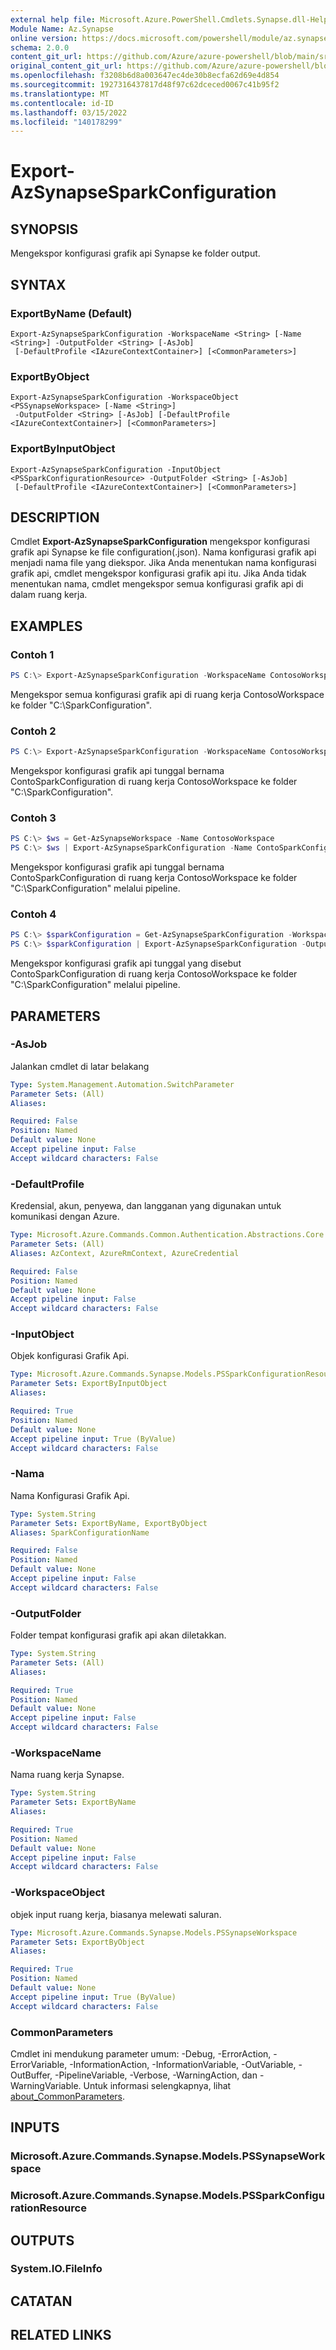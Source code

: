 ```yaml
---
external help file: Microsoft.Azure.PowerShell.Cmdlets.Synapse.dll-Help.xml
Module Name: Az.Synapse
online version: https://docs.microsoft.com/powershell/module/az.synapse/export-azsynapsesparkconfiguration
schema: 2.0.0
content_git_url: https://github.com/Azure/azure-powershell/blob/main/src/Synapse/Synapse/help/Export-AzSynapseSparkConfiguration.md
original_content_git_url: https://github.com/Azure/azure-powershell/blob/main/src/Synapse/Synapse/help/Export-AzSynapseSparkConfiguration.md
ms.openlocfilehash: f3208b6d8a003647ec4de30b8ecfa62d69e4d854
ms.sourcegitcommit: 1927316437817d48f97c62dceced0067c41b95f2
ms.translationtype: MT
ms.contentlocale: id-ID
ms.lasthandoff: 03/15/2022
ms.locfileid: "140178299"
---
```

# Export-AzSynapseSparkConfiguration

## SYNOPSIS
Mengekspor konfigurasi grafik api Synapse ke folder output.

## SYNTAX

### ExportByName (Default)
```
Export-AzSynapseSparkConfiguration -WorkspaceName <String> [-Name <String>] -OutputFolder <String> [-AsJob]
 [-DefaultProfile <IAzureContextContainer>] [<CommonParameters>]
```

### ExportByObject
```
Export-AzSynapseSparkConfiguration -WorkspaceObject <PSSynapseWorkspace> [-Name <String>]
 -OutputFolder <String> [-AsJob] [-DefaultProfile <IAzureContextContainer>] [<CommonParameters>]
```

### ExportByInputObject
```
Export-AzSynapseSparkConfiguration -InputObject <PSSparkConfigurationResource> -OutputFolder <String> [-AsJob]
 [-DefaultProfile <IAzureContextContainer>] [<CommonParameters>]
```

## DESCRIPTION
Cmdlet **Export-AzSynapseSparkConfiguration** mengekspor konfigurasi grafik api Synapse ke file configuration(.json).
Nama konfigurasi grafik api menjadi nama file yang diekspor. Jika Anda menentukan nama konfigurasi grafik api, cmdlet mengekspor konfigurasi grafik api itu. Jika Anda tidak menentukan nama, cmdlet mengekspor semua konfigurasi grafik api di dalam ruang kerja.

## EXAMPLES

### Contoh 1
```powershell
PS C:\> Export-AzSynapseSparkConfiguration -WorkspaceName ContosoWorkspace -OutputFolder "C:\SparkConfiguration"
```

Mengekspor semua konfigurasi grafik api di ruang kerja ContosoWorkspace ke folder "C:\SparkConfiguration".

### Contoh 2
```powershell
PS C:\> Export-AzSynapseSparkConfiguration -WorkspaceName ContosoWorkspace -Name ContoSparkConfiguration -OutputFolder "C:\SparkConfiguration"
```

Mengekspor konfigurasi grafik api tunggal bernama ContoSparkConfiguration di ruang kerja ContosoWorkspace ke folder "C:\SparkConfiguration".

### Contoh 3
```powershell
PS C:\> $ws = Get-AzSynapseWorkspace -Name ContosoWorkspace
PS C:\> $ws | Export-AzSynapseSparkConfiguration -Name ContoSparkConfiguration -OutputFolder "C:\SparkConfiguration"
```

Mengekspor konfigurasi grafik api tunggal bernama ContoSparkConfiguration di ruang kerja ContosoWorkspace ke folder "C:\SparkConfiguration" melalui pipeline.

### Contoh 4
```powershell
PS C:\> $sparkConfiguration = Get-AzSynapseSparkConfiguration -WorkspaceName ContosoWorkspace -Name ContoSparkConfiguration
PS C:\> $sparkConfiguration | Export-AzSynapseSparkConfiguration -OutputFolder "C:\SparkConfiguration"
```

Mengekspor konfigurasi grafik api tunggal yang disebut ContoSparkConfiguration di ruang kerja ContosoWorkspace ke folder "C:\SparkConfiguration" melalui pipeline.

## PARAMETERS

### -AsJob
Jalankan cmdlet di latar belakang

```yaml
Type: System.Management.Automation.SwitchParameter
Parameter Sets: (All)
Aliases:

Required: False
Position: Named
Default value: None
Accept pipeline input: False
Accept wildcard characters: False
```

### -DefaultProfile
Kredensial, akun, penyewa, dan langganan yang digunakan untuk komunikasi dengan Azure.

```yaml
Type: Microsoft.Azure.Commands.Common.Authentication.Abstractions.Core.IAzureContextContainer
Parameter Sets: (All)
Aliases: AzContext, AzureRmContext, AzureCredential

Required: False
Position: Named
Default value: None
Accept pipeline input: False
Accept wildcard characters: False
```

### -InputObject
Objek konfigurasi Grafik Api.

```yaml
Type: Microsoft.Azure.Commands.Synapse.Models.PSSparkConfigurationResource
Parameter Sets: ExportByInputObject
Aliases:

Required: True
Position: Named
Default value: None
Accept pipeline input: True (ByValue)
Accept wildcard characters: False
```

### -Nama
Nama Konfigurasi Grafik Api.

```yaml
Type: System.String
Parameter Sets: ExportByName, ExportByObject
Aliases: SparkConfigurationName

Required: False
Position: Named
Default value: None
Accept pipeline input: False
Accept wildcard characters: False
```

### -OutputFolder
Folder tempat konfigurasi grafik api akan diletakkan.

```yaml
Type: System.String
Parameter Sets: (All)
Aliases:

Required: True
Position: Named
Default value: None
Accept pipeline input: False
Accept wildcard characters: False
```

### -WorkspaceName
Nama ruang kerja Synapse.

```yaml
Type: System.String
Parameter Sets: ExportByName
Aliases:

Required: True
Position: Named
Default value: None
Accept pipeline input: False
Accept wildcard characters: False
```

### -WorkspaceObject
objek input ruang kerja, biasanya melewati saluran.

```yaml
Type: Microsoft.Azure.Commands.Synapse.Models.PSSynapseWorkspace
Parameter Sets: ExportByObject
Aliases:

Required: True
Position: Named
Default value: None
Accept pipeline input: True (ByValue)
Accept wildcard characters: False
```

### CommonParameters
Cmdlet ini mendukung parameter umum: -Debug, -ErrorAction, -ErrorVariable, -InformationAction, -InformationVariable, -OutVariable, -OutBuffer, -PipelineVariable, -Verbose, -WarningAction, dan -WarningVariable. Untuk informasi selengkapnya, lihat [about_CommonParameters](http://go.microsoft.com/fwlink/?LinkID=113216).

## INPUTS

### Microsoft.Azure.Commands.Synapse.Models.PSSynapseWorkspace

### Microsoft.Azure.Commands.Synapse.Models.PSSparkConfigurationResource

## OUTPUTS

### System.IO.FileInfo

## CATATAN

## RELATED LINKS
